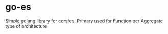 # go-es
Simple golang library for cqrs/es. Primary used for Function per Aggregate type of architecture
